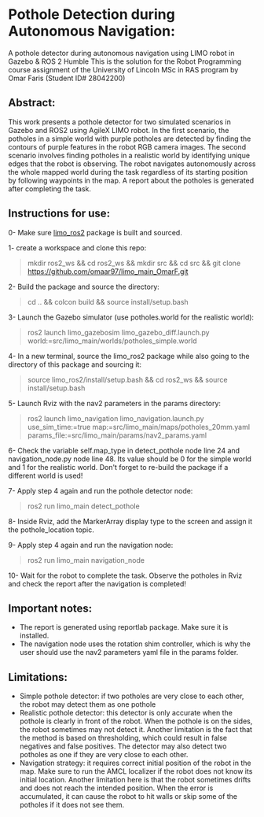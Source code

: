 # Pothole Detection during Autonomous Navigation:

A pothole detector during autonomous navigation using LIMO robot in Gazebo & ROS 2 Humble
This is the solution for the Robot Programming course assignment of the University of Lincoln MSc in RAS program by Omar Faris (Student ID# 28042200)

## Abstract:

This work presents a pothole detector for two simulated scenarios in Gazebo and ROS2 using AgileX LIMO robot. In the first scenario, the potholes in a simple world with purple potholes are detected by finding the contours of purple features in the robot RGB camera images. The second scenario involves finding potholes in a realistic world by identifying unique edges that the robot is observing. The robot navigates autonomously across the whole mapped world during the task regardless of its starting position by following waypoints in the map. A report about the potholes is generated after completing the task.

## Instructions for use:

0- Make sure [limo_ros2](https://github.com/LCAS/limo_ros2) package is built and sourced.

1- create a workspace and clone this repo:

> mkdir ros2_ws && cd ros2_ws && mkdir src && cd src && git clone https://github.com/omaar97/limo_main_OmarF.git

2- Build the package and source the directory:

> cd .. && colcon build && source install/setup.bash

3- Launch the Gazebo simulator (use potholes.world for the realistic world):

> ros2 launch limo_gazebosim limo_gazebo_diff.launch.py world:=src/limo_main/worlds/potholes_simple.world

4- In a new terminal, source the limo_ros2 package while also going to the directory of this package and sourcing it: 

> source limo_ros2/install/setup.bash && cd ros2_ws && source install/setup.bash

5- Launch Rviz with the nav2 parameters in the params directory:

> ros2 launch limo_navigation limo_navigation.launch.py use_sim_time:=true map:=src/limo_main/maps/potholes_20mm.yaml params_file:=src/limo_main/params/nav2_params.yaml

6- Check the variable self.map_type in detect_pothole node line 24 and navigation_node.py node line 48. Its value should be 0 for the simple world and 1 for the realistic world. Don't forget to re-build the package if a different world is used!

7- Apply step 4 again and run the pothole detector node:

> ros2 run limo_main detect_pothole

8- Inside Rviz, add the MarkerArray display type to the screen and assign it the pothole_location topic.

9- Apply step 4 again and run the navigation node:

> ros2 run limo_main navigation_node

10- Wait for the robot to complete the task. Observe the potholes in Rviz and check the report after the navigation is completed!

## Important notes:

- The report is generated using reportlab package. Make sure it is installed.
- The navigation node uses the rotation shim controller, which is why the user should use the nav2 parameters yaml file in the params folder. 

## Limitations:

- Simple pothole detector: if two potholes are very close to each other, the robot may detect them as one pothole
- Realistic pothole detector: this detector is only accurate when the pothole is clearly in front of the robot. When the pothole is on the sides, the robot sometimes may not detect it. Another limitation is the fact that the method is based on thresholding, which could result in false negatives and false positives. The detector may also detect two potholes as one if they are very close to each other.
- Navigation strategy: it requires correct initial position of the robot in the map. Make sure to run the AMCL localizer if the robot does not know its initial location. Another limitation here is that the robot sometimes drifts and does not reach the intended position. When the error is accumulated, it can cause the robot to hit walls or skip some of the potholes if it does not see them.